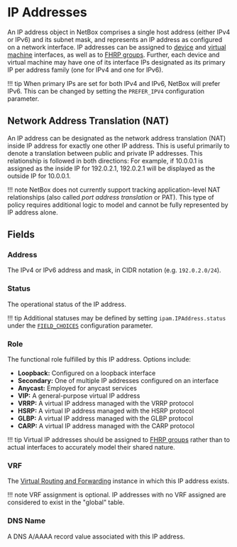 # IP Addresses

An IP address object in NetBox comprises a single host address (either IPv4 or IPv6) and its subnet mask, and represents an IP address as configured on a network interface. IP addresses can be assigned to [device](../dcim/device.md) and [virtual machine](../virtualization/virtualmachine.md) interfaces, as well as to [FHRP groups](./fhrpgroup.md). Further, each device and virtual machine may have one of its interface IPs designated as its primary IP per address family (one for IPv4 and one for IPv6).

!!! tip
    When primary IPs are set for both IPv4 and IPv6, NetBox will prefer IPv6. This can be changed by setting the `PREFER_IPV4` configuration parameter.

## Network Address Translation (NAT)

An IP address can be designated as the network address translation (NAT) inside IP address for exactly one other IP address. This is useful primarily to denote a translation between public and private IP addresses. This relationship is followed in both directions: For example, if 10.0.0.1 is assigned as the inside IP for 192.0.2.1, 192.0.2.1 will be displayed as the outside IP for 10.0.0.1.

!!! note
    NetBox does not currently support tracking application-level NAT relationships (also called _port address translation_ or PAT). This type of policy requires additional logic to model and cannot be fully represented by IP address alone.

## Fields

### Address

The IPv4 or IPv6 address and mask, in CIDR notation (e.g. `192.0.2.0/24`).

### Status

The operational status of the IP address.

!!! tip
    Additional statuses may be defined by setting `ipam.IPAddress.status` under the [`FIELD_CHOICES`](../../configuration/data-validation.md#field_choices) configuration parameter.

### Role

The functional role fulfilled by this IP address. Options include:

* **Loopback:** Configured on a loopback interface
* **Secondary:** One of multiple IP addresses configured on an interface
* **Anycast:** Employed for anycast services
* **VIP:** A general-purpose virtual IP address
* **VRRP:** A virtual IP address managed with the VRRP protocol
* **HSRP:** A virtual IP address managed with the HSRP protocol
* **GLBP:** A virtual IP address managed with the GLBP protocol
* **CARP:** A virtual IP address managed with the CARP protocol

!!! tip
    Virtual IP addresses should be assigned to [FHRP groups](./fhrpgroup.md) rather than to actual interfaces to accurately model their shared nature.

### VRF

The [Virtual Routing and Forwarding](./vrf.md) instance in which this IP address exists.

!!! note
    VRF assignment is optional. IP addresses with no VRF assigned are considered to exist in the "global" table.

### DNS Name

A DNS A/AAAA record value associated with this IP address.
